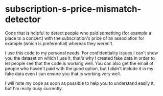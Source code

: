 # subscription-s-price-mismatch-detector
Code that is helpful to detect people who paid something (for example a place to a concert) with the subscription's price of an association for example (which is preferential) whereas they weren't.

I use this code to my personal needs. For confidentiality issues I can't show you the dataset on which I use it, that's why I created fake data in order to let people see that the code is working well.
You can also get the email of people who haven't paid with the good option, but I didn't include it in my fake data even I can ensure you that is working very well.

I will note my code as soon as possible to help you to understand easily it, but I'm really busy currently.